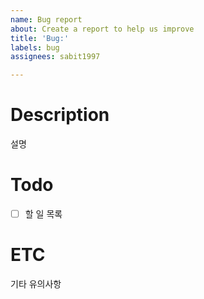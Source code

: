 ```yaml
---
name: Bug report
about: Create a report to help us improve
title: 'Bug:'
labels: bug
assignees: sabit1997

---
```


# Description
설명

# Todo
- [ ] 할 일 목록

# ETC
기타 유의사항
